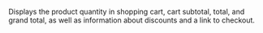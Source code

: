 Displays the product quantity in shopping cart, cart subtotal, total, and grand total, as well as information about discounts and a link to checkout.
